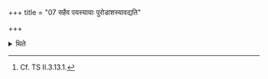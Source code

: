 +++
title = "07 सहैव पयस्यायाः पुरोडाशस्यावद्यति"

+++

<details><summary>थिते</summary>

7. He cuts the portions of the sacrificial bread along with those of the milk-mess.[^1]  

[^1]: Cf. TS II.3.13.1.  

</details>
